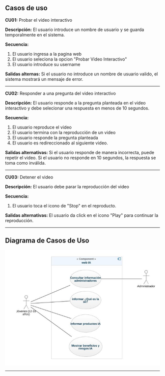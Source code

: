 ## Casos de uso

**CU01:** Probar el video interactivo

**Descripción:** El usuario introduce un nombre de usuario y se guarda temporalmente en el sistema.

**Secuencia:**
1. El usuario ingresa a la pagina web
2. El usuario seleciona la opcion "Probar Video Interactivo"
3. El usuario introduce su username 

**Salidas alternas:**  Si el usuario no introduce un nombre de usuario valido, el sistema mostrará un mensaje de error.

------------
**CU02:** Responder a una pregunta del video interactivo

**Descripción:** El usuario responde a la pregunta planteada en el video interactivo y debe selecionar una respuesta en menos de 10 segundos.

**Secuencia:**
1. El usuario reproduce el video
2. El usuario termina con la reproducción de un video
3. El usuario responde la pregunta planteada
4. El usuario es redireccionado al siguiente video.

**Salidas alternativas:**  Si el usuario responde de manera incorrecta, puede repetir el video. Si el usuario no responde en 10 segundos, la respuesta se toma como inválida.

------------
**CU03:** Detener el video

**Descripción:** El usuario debe parar la reproducción del video

**Secuencia:**
1. El usuario toca el icono de "Stop" en el reproducto.

**Salidas alternativas:**  El usuario da click en el icono "Play" para continuar la reproducción.

------------

## Diagrama de Casos de Uso

![Casos de uso](casosdeuso.jpg)

***




